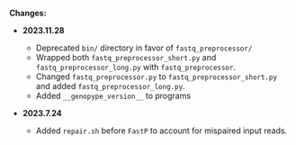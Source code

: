 **Changes:**

* **2023.11.28**
	* Deprecated `bin/` directory in favor of `fastq_preprocessor/`
	* Wrapped both `fastq_preprocessor_short.py` and `fastq_preprocessor_long.py` with `fastq_preprocessor`. 
	* Changed `fastq_preprocessor.py` to `fastq_preprocessor_short.py` and added `fastq_preprocessor_long.py`.
	* Added `__genopype_version__` to programs


* **2023.7.24**
	* Added `repair.sh` before `FastP` to account for mispaired input reads.
